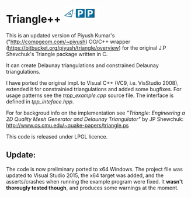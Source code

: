 
Triangle++  ![triangle-PP's logo](triangle-PP-sm.jpg)
==========


This is an updated version of Piyush Kumar's ("http://compgeom.com/~piyush) OO/C++ wrapper (https://bitbucket.org/piyush/triangle/overview) for the original J.P Shevchuk's Triangle package written in C.

It can create Delaunay triangulations and constrained Delaunay triangulations.

I have ported the original impl. to Visual C++ (VC9, i.e. VisStudio 2008), extended it for constrainied triangulations and added some bugfixes. For usage patterns see the *trpp_example.cpp* source file. The interface is defined in *tpp_inteface.hpp*.

For for backgroud info on the implementation see *"Triangle: Engineering a 2D Quality Mesh Generator and Delaunay Triangulator"* by JP Shewchuk: http://www.cs.cmu.edu/~quake-papers/triangle.ps

This code is released under LPGL licence.

## Update:

The code is now preliminary ported to x64 Windows. The project file was updated to Visual Studio 2015, the x64 target was added, and the asserts/crashes when running the example program were fixed. It **wasn't thorougly tested though**, and produces some warnings at the moment. 
